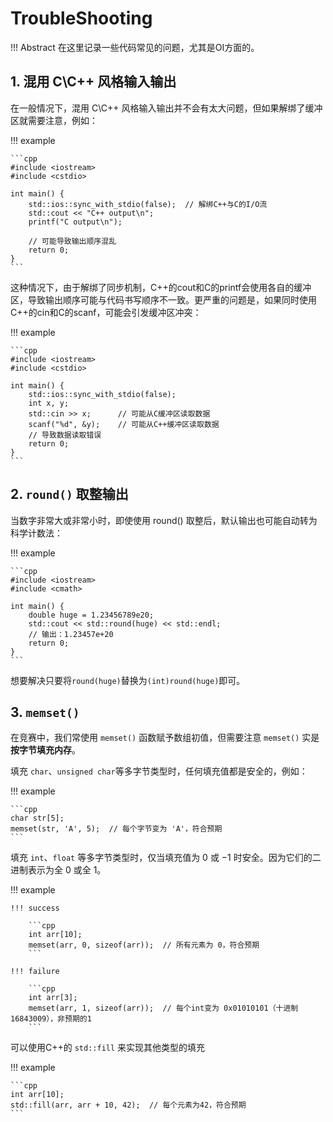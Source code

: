 # TroubleShooting

!!! Abstract
    在这里记录一些代码常见的问题，尤其是OI方面的。

## 1. 混用 C\C++ 风格输入输出

在一般情况下，混用 C\C++ 风格输入输出并不会有太大问题，但如果解绑了缓冲区就需要注意，例如：

!!! example

    ```cpp
    #include <iostream>
    #include <cstdio>

    int main() {
        std::ios::sync_with_stdio(false);  // 解绑C++与C的I/O流
        std::cout << "C++ output\n";
        printf("C output\n");
        
        // 可能导致输出顺序混乱
        return 0;
    }
    ```

这种情况下，由于解绑了同步机制，C++的cout和C的printf会使用各自的缓冲区，导致输出顺序可能与代码书写顺序不一致。更严重的问题是，如果同时使用C++的cin和C的scanf，可能会引发缓冲区冲突：

!!! example

    ```cpp
    #include <iostream>
    #include <cstdio>

    int main() {
        std::ios::sync_with_stdio(false);
        int x, y;
        std::cin >> x;      // 可能从C缓冲区读取数据
        scanf("%d", &y);    // 可能从C++缓冲区读取数据
        // 导致数据读取错误
        return 0;
    }
    ```

## 2. `round()` 取整输出

当数字非常大或非常小时，即使使用 round() 取整后，默认输出也可能自动转为科学计数法：

!!! example

    ```cpp
    #include <iostream>
    #include <cmath>

    int main() {
        double huge = 1.23456789e20;
        std::cout << std::round(huge) << std::endl;  
        // 输出：1.23457e+20
        return 0;
    }
    ```

想要解决只要将`round(huge)`替换为`(int)round(huge)`即可。

## 3. `memset()`

在竞赛中，我们常使用 `memset()` 函数赋予数组初值，但需要注意 `memset()` 实是 **按字节填充内存**。

填充 `char`、`unsigned char`等多字节类型时，任何填充值都是安全的，例如：

!!! example

    ```cpp
    char str[5];
    memset(str, 'A', 5);  // 每个字节变为 'A'，符合预期
    ```

填充 `int`、`float` 等多字节类型时，​仅当填充值为 $0$ 或 $-1$ 时安全。因为它们的二进制表示为全 $0$ 或全 $1$。

!!! example

    !!! success

        ```cpp
        int arr[10];
        memset(arr, 0, sizeof(arr));  // 所有元素为 0，符合预期
        ```
    
    !!! failure
    
        ```cpp
        int arr[3];
        memset(arr, 1, sizeof(arr));  // 每个int变为 0x01010101（十进制16843009），非预期的1
        ```

可以使用C++的 `std::fill​` 来实现其他类型的填充

!!! example

    ```cpp
    int arr[10];
    std::fill(arr, arr + 10, 42);  // 每个元素为42，符合预期
    ```
